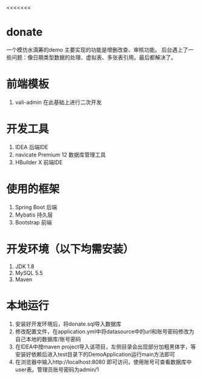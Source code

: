 <<<<<<< 
# donate
一个模仿水滴筹的demo
主要实现的功能是增删改查、审核功能。
后台遇上了一些问题：像日期类型数据的处理、虚拟表、多张表引用。最后都解决了。

# 前端模板
1. vali-admin
在此基础上进行二次开发

# 开发工具
1. IDEA 后端IDE
2. navicate Premium 12 数据库管理工具
3. HBuilder X 前端IDE

# 使用的框架
1. Spring Boot 后端
2. Mybatis 持久层
3. Bootstrap 前端


# 开发环境（以下均需安装）
1. JDK 1.8
2. MySQL 5.5
3. Maven

# 本地运行
1. 安装好开发环境后，将donate.sql导入数据库
2. 修改配置文件，在application.yml中将datasource中的url和账号密码修改为自己本地的数据库/账号密码
4. 在IDEA中按maven project导入该项目，左侧目录会出现部分加粗黑体字，等安装好依赖后进入test目录下的DemoApplication运行main方法即可
5. 在浏览器中输入http://localhost:8080 即可访问，使用账号可查看数据库中user表。管理员账号密码为admin/1
>>>>>>>
